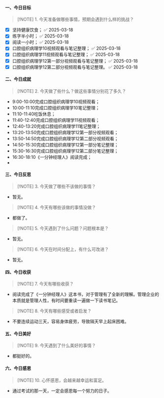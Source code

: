 #### 一、今日目标
> [!NOTE] 1. 今天准备做哪些事情，预期会遇到什么样的挑战？
- [x] 坚持健康饮食； ✅ 2025-03-18
- [x] 练字半小时； ✅ 2025-03-18
- [x] 阅读一小时； ✅ 2025-03-18
- [x] 口腔组织病理学10视频观看与笔记整理； ✅ 2025-03-18
- [x] 口腔组织病理学11视频观看与笔记整理； ✅ 2025-03-18
- [x] 口腔组织病理学12第一部分视频观看与笔记整理； ✅ 2025-03-18
- [x] 口腔组织病理学12第二部分视频观看与笔记整理。 ✅ 2025-03-18

#### 二、今日成就
> [!NOTE] 2. 今天做了些什么？做这些事情分别花了多久？
* 9:00-10:00完成口腔组织病理学10视频观看；
* 10:00-11:10完成口腔组织病理学10笔记整理；
* 11:10-11:40吃饭休息；
* 11:40-12:40完成口腔组织病理学11视频观看；
* 12:40-13:20完成口腔组织病理学11笔记整理；
* 13:20-13:50完成口腔组织病理学12第一部分视频观看；
* 13:50-14:50完成口腔组织病理学12第二部分视频观看；
* 14:50-15:30完成口腔组织病理学12第一部分笔记整理；
* 15:30-16:30完成口腔组织病理学12第二部分笔记整理；
* 16:30-18:10《一分钟经理人》阅读完成；
* 

#### 三、今日反思
> [!NOTE] 3. 今天做了哪些不该做的事情？
* 暂无。
> [!NOTE] 4. 今天有哪些该做的事情没做？
* 都做了。
> [!NOTE] 5. 今天遇到了什么问题？问题根本是？
* 暂无。
> [!NOTE] 6. 今天在时间分配上，有什么可改进？
* 暂无。

#### 四、今日收获
> [!NOTE] 7. 今天有哪些收获？
* 阅读完成了《一分钟经理人》这本书，对于管理有了全新的理解。管理企业的本质就是管理人性，有时间要重读一遍做一下读书笔记。
> [!NOTE] 8. 今天有哪些感受或者启发？
* 不要连续运动三天，容易身体疲劳，导致隔天早上起床困难。

#### 五、今日美好
> [!NOTE] 9. 今天遇到了什么美好的事情？
* 都挺好的。

#### 六、今日感恩
> [!NOTE] 10. 心怀感恩，会越来越幸运和富足。
* 通过考试的那一天，一定会感恩每一个努力的日子。